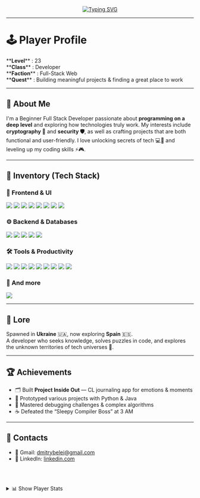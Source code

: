 <div align="center">
    <a href="https://git.io/typing-svg"><img
            src="https://readme-typing-svg.herokuapp.com?font=Montserrat&weight=500&size=33&letterSpacing=2px&duration=2000&pause=10000&color=E2CB4C&center=true&vCenter=true&width=435&lines=%3C%5C+dmbiee+here!+%3E"
            alt="Typing SVG" /></a>
            
</div>
<hr>

<h1>🕹️ Player Profile</h1>

<p>**<strong>Level</strong>** : 23<br>
**<strong>Class</strong>** : Developer<br>
**<strong>Faction</strong>** : Full-Stack Web <br>
**<strong>Quest</strong>** : Building meaningful projects & finding a great place to work</p>

<hr>

<h2>👾 About Me</h2>
<p>I'm a Beginner Full Stack Developer passionate about <strong>programming on a deep level</strong> and exploring how technologies truly work.  
My interests include <strong>cryptography 🔑</strong> and <strong>security 🛡️</strong>, as well as crafting projects that are both functional and user-friendly.  
I love unlocking secrets of tech 💻🎯 and leveling up my coding skills ⚡🎮.</p>

<hr>

<h2>🧰 Inventory (Tech Stack)</h2>

<h3>🎨 Frontend & UI</h3>
<p><img src="https://ziadoua.github.io/m3-Markdown-Badges/badges/HTML/html2.svg"> <img src="https://ziadoua.github.io/m3-Markdown-Badges/badges/CSS/css2.svg"> <img src="https://ziadoua.github.io/m3-Markdown-Badges/badges/Javascript/javascript3.svg"> <img src="https://ziadoua.github.io/m3-Markdown-Badges/badges/TypeScript/typescript3.svg"> <img src="https://ziadoua.github.io/m3-Markdown-Badges/badges/Sass/sass2.svg"> <img src="https://ziadoua.github.io/m3-Markdown-Badges/badges/React/react3.svg"> <img src="https://ziadoua.github.io/m3-Markdown-Badges/badges/TailwindCSS/tailwindcss3.svg"> <img src="https://ziadoua.github.io/m3-Markdown-Badges/badges/Figma/figma3.svg"></p>

<h3>⚙️ Backend & Databases</h3>
<p> <img src="https://ziadoua.github.io/m3-Markdown-Badges/badges/Python/python3.svg"> <img src="https://ziadoua.github.io/m3-Markdown-Badges/badges/Java/java3.svg"> <img src="https://ziadoua.github.io/m3-Markdown-Badges/badges/NodeJS/nodejs2.svg"> <img src="https://ziadoua.github.io/m3-Markdown-Badges/badges/MySQL/mysql3.svg"> <img src="https://ziadoua.github.io/m3-Markdown-Badges/badges/PostgreSQL/postgresql2.svg">

<h3>🛠 Tools & Productivity</h3>
<p><img src="https://ziadoua.github.io/m3-Markdown-Badges/badges/Git/git3.svg"> <img src="https://ziadoua.github.io/m3-Markdown-Badges/badges/Github/github3.svg"> <img src="https://ziadoua.github.io/m3-Markdown-Badges/badges/Linux/linux3.svg"> <img src="https://ziadoua.github.io/m3-Markdown-Badges/badges/Docker/docker3.svg"> <img src="https://ziadoua.github.io/m3-Markdown-Badges/badges/Vim/vim3.svg"> <img src="https://ziadoua.github.io/m3-Markdown-Badges/badges/VisualStudioCode/visualstudiocode2.svg"> <img src="https://ziadoua.github.io/m3-Markdown-Badges/badges/Obsidian/obsidian2.svg"> <img src="https://ziadoua.github.io/m3-Markdown-Badges/badges/npm/npm3.svg"> <img src="https://ziadoua.github.io/m3-Markdown-Badges/badges/Postman/postman2.svg"> 

<h3> 🧱 And more </h3>
<p><img src="https://skillicons.dev/icons?i=spring,vite,stackoverflow,windows,notion&perline=10" /></p>

<hr>

<h2>📜 Lore</h2>
<p>Spawned in <strong>Ukraine</strong> 🇺🇦, now exploring <strong>Spain</strong> 🇪🇸.  <br>
A developer who seeks knowledge, solves puzzles in code, and explores the unknown territories of tech universes 🌌.</p>

<hr>

<h2>🏆 Achievements</h2>
<ul>
  <li>🗂 Built <strong>Project Inside Out</strong> — CL journaling app for emotions & moments</li>
  <li>🚀 Prototyped various projects with Python & Java</li>
  <li>🎯 Mastered debugging challenges & complex algorithms</li>
  <li>☕ Defeated the “Sleepy Compiler Boss” at 3 AM</li>
</ul>

<hr>

<h2>📡 Contacts</h2>
<ul>
  <li>📧 Gmail: <a href="mailto:dmitrybelei@gmail.com">dmitrybelei@gmail.com</a></li>
  <li>💼 LinkedIn: <a href="https://www.linkedin.com/in/dmytro-belei-47b11135b/">linkedin.com</a></li>
</ul>

  <br><br>

<details>
  <summary>📊 Show Player Stats</summary>
  <br><br>
  <a href="https://u8views.com/github/dmbiee"><img src="https://u8views.com/api/v1/github/profiles/67877526/views/day-week-month-total-count.svg"></a>
  <br><br>
  <img src="https://github-readme-stats.vercel.app/api/top-langs/?username=dmbiee&layout=compact&theme=merko" alt="Top Langs"/>
  <br><br>
  <img src="https://github-readme-stats.vercel.app/api?username=dmbiee&hide=prs&show_icons=true&theme=merko" alt="GitHub Stats"/>
  <br><br>
  <img src="https://github-readme-activity-graph.vercel.app/graph?username=dmbiee&theme=merko" alt="GitHub Stats"/>
</details>
